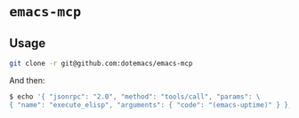 # `emacs-mcp`

## Usage

```sh
git clone -r git@github.com:dotemacs/emacs-mcp
```

And then:

```sh
$ echo '{ "jsonrpc": "2.0", "method": "tools/call", "params": \
{ "name": "execute_elisp", "arguments": { "code": "(emacs-uptime)" } }, "id": 1 }' | ./emacs-mcp.sh
```
